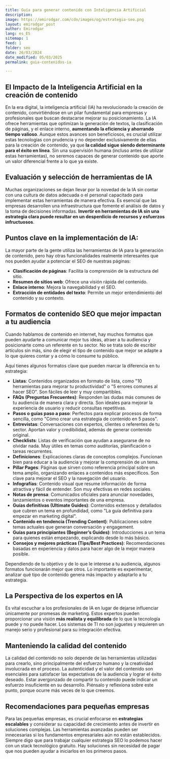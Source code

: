 ```yaml
---
title: Guía para generar contenido con Inteligencia Artificial
description: 
image: https://emirodgar.com/cdn/images/og/estrategia-seo.png
layout: emirodgar_post
author: Emirodgar
lang: es_ES
sitemap: 1
feed: 1
folder: seo
date: 26/03/2024
date_modified: 05/03/2025
permalink: guia-contenidos-ia

--- 
```


## El Impacto de la Inteligencia Artificial en la creación de contenido

En la era digital, la inteligencia artificial (IA) ha revolucionado la creación de contenido, convirtiéndose en un pilar fundamental para empresas y profesionales que buscan destacarse mejorar su posicionamiento. La IA ofrece herramientas que optimizan la generación de textos, la clasificación de páginas, y el enlace interno, **aumentando la eficiencia y ahorrando tiempo valioso**. Aunque estos avances son beneficiosos, es crucial utilizar estas tecnologías con prudencia y no depender exclusivamente de ellas para la creación de contenido, ya que **la calidad sigue siendo determinante para el éxito en línea**. Sin una supervisión humana (incluso antes de utilizar estas herramientas), no seremos capaces de generar contenido que aporte un valor diferencial frente a lo que ya existe.

## Evaluación y selección de herramientas de IA

Muchas organizaciones se dejan llevar por la novedad de la IA sin contar con una cultura de datos adecuada o el personal capacitado para implementar estas herramientas de manera efectiva. Es esencial que las empresas desarrollen una infraestructura que fomente el análisis de datos y la toma de decisiones informadas. **Invertir en herramientas de IA sin una estrategia clara puede resultar en un desperdicio de recursos y esfuerzos infructuosos**.

## Puntos clave en la implementación de IA:

La mayor parte de la gente utiliza las herramientas de IA para la generación de contenido, pero hay otras funcionalidades realmente interesantes que nos pueden ayudar a potenciar el SEO de nuestras páginas:

- **Clasificación de páginas**: Facilita la comprensión de la estructura del sitio.
- **Resumen de sitios web**: Ofrece una visión rápida del contenido.
- **Enlace interno**: Mejora la navegabilidad y el SEO.
- **Extracción de entidades del texto**: Permite un mejor entendimiento del contenido y su contexto.

## Formatos de contenido SEO que mejor impactan a tu audiencia

Cuando hablamos de contenido en internet, hay muchos formatos que pueden ayudarte a comunicar mejor tus ideas, atraer a tu audiencia y posicionarte como un referente en tu sector. No se trata solo de escribir artículos sin más, sino de elegir el tipo de contenido que mejor se adapte a lo que quieres contar y a cómo lo consume tu público.  

Aquí tienes algunos formatos clave que pueden marcar la diferencia en tu estrategia:  

- **Listas**: Contenidos organizados en formato de lista, como "10 herramientas para mejorar tu productividad" o "5 errores comunes al hacer SEO". Son fáciles de leer y muy compartibles.  
- **FAQs (Preguntas Frecuentes)**: Responden las dudas más comunes de tu audiencia de manera clara y directa. Son ideales para mejorar la experiencia de usuario y reducir consultas repetitivas.  
- **Pasos o guías paso a paso**: Perfectos para explicar procesos de forma sencilla, como "Cómo crear una estrategia de contenido en 5 pasos".  
- **Entrevistas**: Conversaciones con expertos, clientes o referentes de tu sector. Aportan valor y credibilidad, además de generar contenido original.  
- **Checklists**: Listas de verificación que ayudan a asegurarse de no olvidar nada. Muy útiles en temas como auditorías, planificación o tareas recurrentes.  
- **Definiciones**: Explicaciones claras de conceptos complejos. Funcionan bien para educar a la audiencia y mejorar la comprensión de un tema.  
- **Pillar Pages**: Páginas que sirven como referencia principal sobre un tema amplio, organizando enlaces a contenidos más específicos. Son clave para mejorar el SEO y la navegación del usuario.  
- **Infografías**: Contenido visual que resume información de forma atractiva y fácil de entender. Son muy efectivas en redes sociales.  
- **Notas de prensa**: Comunicados oficiales para anunciar novedades, lanzamientos o eventos importantes de una empresa.  
- **Guías definitivas (Ultimate Guides)**: Contenidos extensos y detallados que cubren un tema en profundidad, como "La guía definitiva para empezar en marketing digital".  
- **Contenido en tendencia (Trending Content)**: Publicaciones sobre temas actuales que generan conversación y engagement.  
- **Guías para principiantes (Beginner’s Guides)**: Introducciones a un tema para quienes están empezando, explicando desde lo más básico.  
- **Consejos y mejores prácticas (Tips/Best Practices)**: Recomendaciones basadas en experiencia y datos para hacer algo de la mejor manera posible.  

Dependiendo de tu objetivo y de lo que le interese a tu audiencia, algunos formatos funcionarán mejor que otros. Lo importante es experimentar, analizar qué tipo de contenido genera más impacto y adaptarlo a tu estrategia.


## La Perspectiva de los expertos en IA

Es vital escuchar a los profesionales de IA en lugar de dejarse influenciar únicamente por promesas de marketing. Estos expertos pueden proporcionar una visión **más realista y equilibrada** de lo que la tecnología puede y no puede hacer. Los sistemas de TI no son juguetes y requieren un manejo serio y profesional para su integración efectiva.

## Manteniendo la calidad del contenido

La calidad del contenido no solo depende de las herramientas utilizadas para crearlo, sino principalmente del esfuerzo humano y la creatividad involucrada en el proceso. La autenticidad y el valor del contenido son esenciales para satisfacer las expectativas de la audiencia y lograr el éxito deseado. Estar avergonzado de compartir tu contenido puede indicar un esfuerzo insuficiente en su desarrollo. Piénsalo y reflexiona sobre este punto, porque ocurre más veces de lo que creemos.

## Recomendaciones para pequeñas empresas

Para las pequeñas empresas, es crucial enfocarse en **estrategias escalables** y considerar su capacidad de crecimiento antes de invertir en soluciones complejas. Las herramientas avanzadas pueden ser innecesarias si los fundamentos empresariales aún no están establecidos. Siempre digo que para trabajar cualquier estrategia SEO lo podemos hacer con un stack tecnológico gratuito. Hay soluciones sin necesidad de pagar que nos pueden ayudar a iniciarlos en los primeros pasos.



